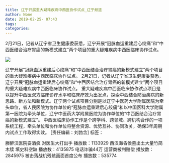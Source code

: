 ```yaml
---
title: 辽宁开展重大疑难疾病中西医协作试点_辽宁频道
author: None
date: 2019-02-25- 07:43
tags: 
categories: 
---
```

2月21日，记者从辽宁省卫生健康委获悉，辽宁开展“冠脉血运重建后心绞痛”和“中西医结合治疗胃癌的新模式建立”两个项目的重大疑难疾病中西医临床协作试点。
<!-- more -->
                
<img align="center" border="0" src="http://p2.ifengimg.com/a/2016/0810/204c433878d5cf9size1_w16_h16.png" />
                
            
辽宁开展“冠脉血运重建后心绞痛”和“中西医结合治疗胃癌的新模式建立”两个项目的重大疑难疾病中西医临床协作试点。
2月21日，记者从辽宁省卫生健康委获悉，辽宁开展“冠脉血运重建后心绞痛”和“中西医结合治疗胃癌的新模式建立”两个项目的重大疑难疾病中西医临床协作试点。
重大疑难疾病中西医临床协作试点项目是以提升中西医双方临床诊疗水平和临床疗效为出发点，探索中西结合防治疾病的新思路、新方法和新模式。辽宁两个试点项目分别是以辽宁中医药大学附属医院为牵头单位，省人民医院为协作单位的“冠脉血运重建后心绞痛”和以中国医科大学附属第一医院为牵头单位，辽宁中医药大学附属医院为协作单位的“中西医结合治疗胃癌的新模式建立”。
中西医临床协作工作是个跨学科、跨领域、跨机构合作的一项系统工程，牵头单位和协作单位将整合资源、优势互补、协同攻关，确保3年周期内试点工作取得实效。
[责任编辑：刘勃含]
标签：
 
             
滕醉汉医院耍酒疯 对医生大打出手
播放数：1133929
西汉海昏侯墓出土大量竹简木牍 填史料空缺
播放数：4135875
电话诈骗44万 运营商被判赔偿
播放数：2845975
被击落战机残骸画面首度公布
播放数：535774

